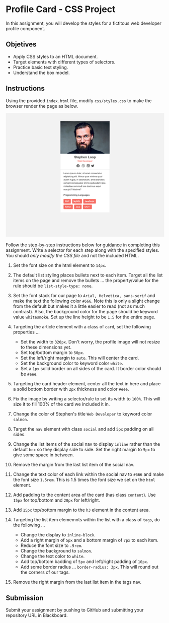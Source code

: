 # Profile Card - CSS Project
In this assignment, you will develop the styles for a fictitous web developer profile component.

## Objetives
* Apply CSS styles to an HTML document.
* Target elements with different types of selectors.
* Practice basic text styling.
* Understand the box model.

## Instructions
Using the provided `index.html` file, modify `css/styles.css` to make the browser render the page as below.

![](doc/finished-assignment.png)

Follow the step-by-step instructions below for guidance in completing this assignment. Write a selector for each step along with the specified styles. You should *only modify the CSS file* and not the included HTML. 

1. Set the font size on the html element to `14px`.

2. The default list styling places bullets next to each item. Target all the list items on the page and remove the bullets ... the property/value for the rule should be `list-style-type: none`.
   
3. Set the font stack for our page to `Arial, Helvetica, sans-serif` and make the text the following color `#666`. Note this is only a slight change from the default but makes it a little easier to read (not as much contrast). Also, the background color for the page should be keyword value `whitesmoke`. Set up the line height to be `1.5` for the entire page.
   
4. Targeting the article element with a class of `card`, set the following properties ...
   * Set the width to `320px`. Don't worry, the profile image will not resize to these dimensions yet.
   * Set top/bottom margin to `50px`.
   * Set the left/right margin to `auto`. This will center the card.
   * Set the background color to keyword color `white`.
   * Set a `1px` solid border on all sides of the card. It border color should be `#eee`.

5. Targeting the card header element, center all the text in here and place a solid bottom border with `2px` thickness and color `#eee`.

6. Fix the image by writing a selector/rule to set its width to `100%`. This will size it to fill 100% of the card we included it in.

7. Change the color of Stephen's title `Web Developer` to keyword color `salmon`.

8. Target the `nav` element with class `social` and add `5px` padding on all sides.

9. Change the list items of the social nav to display `inline` rather than the default `box` so they display side to side. Set the right margin to `5px` to give some space in between.

10. Remove the margin from the last list item of the social nav.

11. Change the text color of each link within the social nav to `#666` and make the font size `1.5rem`. This is 1.5 times the font size we set on the `html` element.

12. Add padding to the content area of the card (has class `content`). Use `15px` for top/bottom and `20px` for left/right.

13. Add `15px` top/bottom margin to the `h3` element in the content area.

14. Targeting the list item elememnts within the list with a class of `tags`, do the following ...
    * Change the display to `inline-block`.
    * Add a right margin of `5px` and a bottom margin of `7px` to each item.
    * Reduce the font size to `.9rem`.
    * Change the background to `salmon`.
    * Change the text color to `white`.
    * Add top/bottom badding of `5px` and left/right padding of `10px`.
    * Add some border radius ... `border-radius: 3px`. This will round out the corners of our tags.

15. Remove the right margin from the last list item in the tags nav.

## Submission
Submit your assignment by pushing to GitHub and submitting your repository URL in Blackboard.
